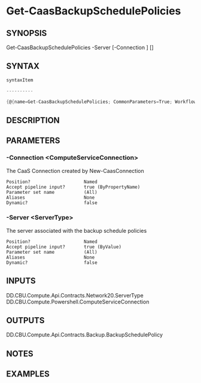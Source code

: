 ﻿Get-CaasBackupSchedulePolicies
===================

## SYNOPSIS

Get-CaasBackupSchedulePolicies -Server <ServerType> [-Connection <ComputeServiceConnection>] [<CommonParameters>]


## SYNTAX
```powershell
syntaxItem                                                                                                                

----------                                                                                                                

{@{name=Get-CaasBackupSchedulePolicies; CommonParameters=True; WorkflowCommonParameters=False; parameter=System.Object[]}}
```

## DESCRIPTION


## PARAMETERS
### -Connection &lt;ComputeServiceConnection&gt;
The CaaS Connection created by New-CaasConnection
```
Position?                    Named
Accept pipeline input?       true (ByPropertyName)
Parameter set name           (All)
Aliases                      None
Dynamic?                     false
```
 
### -Server &lt;ServerType&gt;
The server associated with the backup schedule policies
```
Position?                    Named
Accept pipeline input?       true (ByValue)
Parameter set name           (All)
Aliases                      None
Dynamic?                     false
```

## INPUTS
DD.CBU.Compute.Api.Contracts.Network20.ServerType
DD.CBU.Compute.Powershell.ComputeServiceConnection


## OUTPUTS
DD.CBU.Compute.Api.Contracts.Backup.BackupSchedulePolicy


## NOTES


## EXAMPLES
